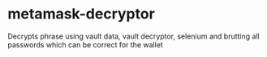 # metamask-decryptor
Decrypts phrase using vault data, vault decryptor, selenium and brutting all passwords which can be correct for the wallet
